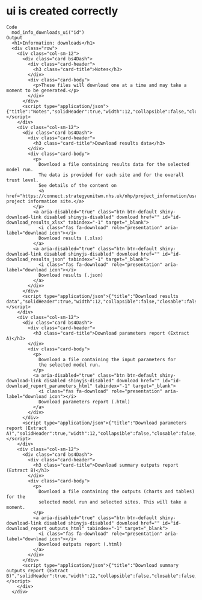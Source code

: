 # ui is created correctly

    Code
      mod_info_downloads_ui("id")
    Output
      <h1>Information: downloads</h1>
      <div class="row">
        <div class="col-sm-12">
          <div class="card bs4Dash">
            <div class="card-header">
              <h3 class="card-title">Notes</h3>
            </div>
            <div class="card-body">
              <p>These files will download one at a time and may take a moment to be generated.</p>
            </div>
          </div>
          <script type="application/json">{"title":"Notes","solidHeader":true,"width":12,"collapsible":false,"closable":false,"maximizable":false,"gradient":false}</script>
        </div>
        <div class="col-sm-12">
          <div class="card bs4Dash">
            <div class="card-header">
              <h3 class="card-title">Download results data</h3>
            </div>
            <div class="card-body">
              <p>
                Download a file containing results data for the selected model run.
                The data is provided for each site and for the overall trust level.
                See details of the content on
                <a href="https://connect.strategyunitwm.nhs.uk/nhp/project_information/user_guide/results.html">the project information site.</a>
              </p>
              <a aria-disabled="true" class="btn btn-default shiny-download-link disabled shinyjs-disabled" download href="" id="id-download_results_xlsx" tabindex="-1" target="_blank">
                <i class="fas fa-download" role="presentation" aria-label="download icon"></i>
                Download results (.xlsx)
              </a>
              <a aria-disabled="true" class="btn btn-default shiny-download-link disabled shinyjs-disabled" download href="" id="id-download_results_json" tabindex="-1" target="_blank">
                <i class="fas fa-download" role="presentation" aria-label="download icon"></i>
                Download results (.json)
              </a>
            </div>
          </div>
          <script type="application/json">{"title":"Download results data","solidHeader":true,"width":12,"collapsible":false,"closable":false,"maximizable":false,"gradient":false}</script>
        </div>
        <div class="col-sm-12">
          <div class="card bs4Dash">
            <div class="card-header">
              <h3 class="card-title">Download parameters report (Extract A)</h3>
            </div>
            <div class="card-body">
              <p>
                Download a file containing the input parameters for
                the selected model run.
              </p>
              <a aria-disabled="true" class="btn btn-default shiny-download-link disabled shinyjs-disabled" download href="" id="id-download_report_parameters_html" tabindex="-1" target="_blank">
                <i class="fas fa-download" role="presentation" aria-label="download icon"></i>
                Download parameters report (.html)
              </a>
            </div>
          </div>
          <script type="application/json">{"title":"Download parameters report (Extract A)","solidHeader":true,"width":12,"collapsible":false,"closable":false,"maximizable":false,"gradient":false}</script>
        </div>
        <div class="col-sm-12">
          <div class="card bs4Dash">
            <div class="card-header">
              <h3 class="card-title">Download summary outputs report (Extract B)</h3>
            </div>
            <div class="card-body">
              <p>
                Download a file containing the outputs (charts and tables) for the
                selected model run and selected sites. This will take a moment.
              </p>
              <a aria-disabled="true" class="btn btn-default shiny-download-link disabled shinyjs-disabled" download href="" id="id-download_report_outputs_html" tabindex="-1" target="_blank">
                <i class="fas fa-download" role="presentation" aria-label="download icon"></i>
                Download outputs report (.html)
              </a>
            </div>
          </div>
          <script type="application/json">{"title":"Download summary outputs report (Extract B)","solidHeader":true,"width":12,"collapsible":false,"closable":false,"maximizable":false,"gradient":false}</script>
        </div>
      </div>

